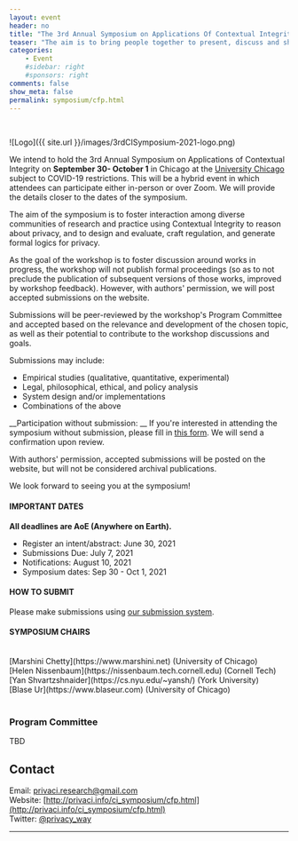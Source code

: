 ```yaml
---
layout: event
header: no
title: "The 3rd Annual Symposium on Applications Of Contextual Integrity"
teaser: "The aim is to bring people together to present, discuss and share ideas based on ongoing and completed projects drawing on CI as their underlying conception of privacy."
categories:
    - Event
    #sidebar: right
    #sponsors: right
comments: false
show_meta: false
permalink: symposium/cfp.html
---
```

<br/>

![Logo]({{ site.url }}/images/3rdCISymposium-2021-logo.png)

 We intend to hold the 3rd Annual Symposium on Applications of Contextual
 Integrity on <b>September 30- October 1</b> in Chicago at the [University
 Chicago](https://www.uchicago.edu) subject to COVID-19 restrictions. This will
 be a hybrid event in which attendees can participate either in-person or over
 Zoom. We will provide the details closer to the dates of the
 symposium. 

The aim of the symposium is to foster interaction among diverse communities of research and practice using Contextual Integrity to reason about privacy, and to design and evaluate, craft regulation, and generate formal logics for privacy.

As the goal of the workshop is to foster discussion around works in progress, the workshop will not publish formal proceedings (so as to not preclude the publication of subsequent versions of those works, improved by workshop feedback). However, with authors' permission, we will post accepted submissions on the website.


Submissions will be peer-reviewed by the workshop's Program Committee and accepted based on the relevance and development of the chosen topic, as well as their potential to contribute to the workshop discussions and goals.

Submissions may include:

* Empirical studies (qualitative, quantitative, experimental)
* Legal, philosophical, ethical, and policy analysis
* System design and/or implementations
* Combinations of the above

__Participation without submission: __ If you're interested in attending the
symposium without submission, please fill in [this form](https://forms.gle/ZLDPZib3L71vt38ZA). We will send a confirmation upon review. 

 With authors' permission, accepted submissions will be posted on the website, but will not be considered archival publications.
 
 We look forward to seeing you at the symposium!

#### IMPORTANT DATES

__All deadlines are AoE (Anywhere on Earth).__

* Register an intent/abstract: June 30, 2021    
* Submissions Due: July 7, 2021
* Notifications: August 10, 2021
* Symposium dates: Sep 30 - Oct 1, 2021

#### HOW TO SUBMIT

Please make submissions using [our submission system](https://cisymposium.cs.uchicago.edu).

#### SYMPOSIUM CHAIRS
<br/>
[Marshini Chetty](https://www.marshini.net) (University of Chicago) <br/>
[Helen Nissenbaum](https://nissenbaum.tech.cornell.edu) (Cornell Tech) <br/>
[Yan Shvartzshnaider](https://cs.nyu.edu/~yansh/) (York University) <br/>
[Blase Ur](https://www.blaseur.com) (University of Chicago) <br/>
<br/>

### Program Committee

TBD

<!--
<br/>
[Noah Apthorpe](https://www.cs.princeton.edu/~apthorpe/)(Princeton University)<br/>
[Sebastian Benthall](http://sbenthall.net) (New York University) <br/>
[Louise Barkhuus](http://www.barkhu.us) (The IT University of Copenhagen)<br/>
[Anupam Datta](https://csd.cs.cmu.edu/people/faculty/anupam-datta) (CMU)  <br/>
[Serge Egelman](Ihttps://www.icsi.berkeley.edu/icsi/people/egelman/) (ICSI & UC, Berkeley) 
[Seda Guerses](https://www.tudelft.nl/en/tpm/about-the-faculty/departments/multi-actor-systems/people/associate-professors/dr-fs-seda-gurses/) (TU Delft)<br/>
[Jake Goldenfein](https://docs.wixstatic.com/ugd/36ef64_ff5b5cf69c4c43baa3109590e9c23963.pdf)  (Cornell Tech)<br />
[Yafit Lev-Aretz](https://zicklin.baruch.cuny.edu/faculty-profile/yafit-lev-aretz/) (Zicklin School of Business, Baruch College)<br/>
[Darakhshan Mir](https://www.bucknell.edu/academics/engineering-college-of/academic-departments/computer-science/faculty-and-staff/darakhshan-mir) (Bucknell University)<br/>
[Kirsten Martin](http://www.kirstenmartin.net) (<nobr>George Washington University School of Business)</nobr><br />
[Priya Kumar](https://priyakumar.org)(University of Maryland)<br />
[Mainack Mondal](https://cse.iitkgp.ac.in/~mainack/) (IIT Kharagpur)<br />
[Xinru Page](https://faculty.bentley.edu/details.asp?uname=xpage) (Bentley University) <br/>
[Katherine J. Strandburg](https://its.law.nyu.edu/facultyprofiles/index.cfm?fuseaction=profile.overview&personid=28509) (New York University School of Law)<br/>
[Madelyn Sanfilippo](https://madelynsanfilippo.com) (CITP, Princeton)<br/>
[Luke Stark](https://starkcontrast.co) (Microsoft Research)<br/>
[Andrew Selbst](http://andrewselbst.com) (Data & Society)<br/>
[Eran Toch](http://toch.tau.ac.il/) (Tel Aviv University)<br/>
[Pamela Wisniewski](http://www.pamspam.com) (University of Central Florida) <br/>
[Primal Wijesekera](https://ece.ubc.ca/~primal/) (University of California, Berkeley)<br/> 

-->

## Contact

Email: [privaci.research@gmail.com](mailto:privaci.research@gmail.com)
<br/>
Website: [http://privaci.info/ci_symposium/cfp.html](http://privaci.info/ci_symposium/cfp.html)<br/>
Twitter: [@privacy_way](https://twitter.com/privaci_way)





<hr/>
